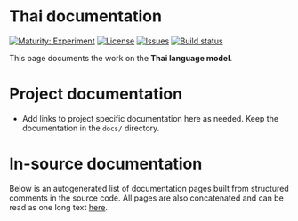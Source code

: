 # Thai documentation

[![Maturity: Experiment](https://img.shields.io/badge/Maturity-Experiment-black.svg)](https://giellalt.github.io/MaturityClassification.html)
[![License](https://img.shields.io/github/license/giellalt/lang-tha)](https://raw.githubusercontent.com/giellalt/lang-tha/develop/LICENSE)
[![Issues](https://img.shields.io/github/issues/giellalt/lang-tha)](https://github.com/giellalt/lang-tha/issues)
[![Build status](https://github.com/giellalt/lang-tha/workflows/Speller%20CI+CD/badge.svg)](https://github.com/giellalt/lang-tha/actions)

This page documents the work on the **Thai language model**. 

# Project documentation

* Add links to project specific documentation here as needed. Keep the documentation in the `docs/` directory.

# In-source documentation

Below is an autogenerated list of documentation pages built from structured comments in the source code. All pages are also concatenated and can be read as one long text [here](tha.md).
